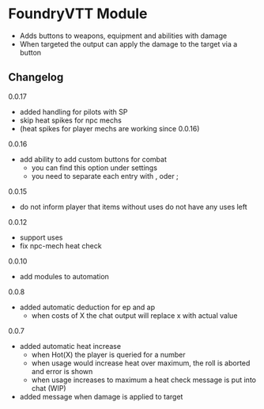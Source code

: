 
# FoundryVTT Module

- Adds buttons to weapons, equipment and abilities with damage
- When targeted the output can apply the damage to the target via a button

## Changelog

0.0.17
- added handling for pilots with SP
- skip heat spikes for npc mechs
- (heat spikes for player mechs are working since 0.0.16)

0.0.16
- add ability to add custom buttons for combat
  - you can find this option under settings
  - you need to separate each entry with , oder ;


0.0.15
- do not inform player that items without uses do not have any uses left

0.0.12
- support uses
- fix npc-mech heat check

0.0.10
- add modules to automation

0.0.8
- added automatic deduction for ep and ap
    - when costs of X the chat output will replace x with actual value

0.0.7
- added automatic heat increase
    - when Hot(X) the player is queried for a number
    - when usage would increase heat over maximum, the roll is aborted and error is shown
    - when usage increases to maximum a heat check message is put into chat (WIP)
- added message when damage is applied to target